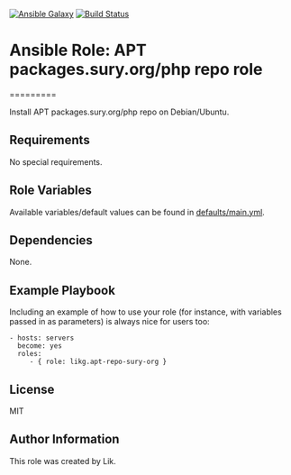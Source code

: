 [![Ansible Galaxy](https://img.shields.io/badge/role-likg.apt--repo--sury--org-blue.svg?style=flat)](https://galaxy.ansible.com/likg/apt-repo-sury-org/)
[![Build Status](https://travis-ci.org/likg/ansible-role-apt-repo-sury-org.svg?branch=master)](https://travis-ci.org/likg/ansible-role-apt-repo-sury-org)

# Ansible Role: APT packages.sury.org/php repo role
=========

Install APT packages.sury.org/php repo on Debian/Ubuntu.

Requirements
------------

No special requirements.

Role Variables
--------------

Available variables/default values can be found in [defaults/main.yml](defaults/main.yml).

Dependencies
------------

None.

Example Playbook
----------------

Including an example of how to use your role (for instance, with variables passed in as parameters) is always nice for users too:

    - hosts: servers
      become: yes
      roles:
         - { role: likg.apt-repo-sury-org }

License
-------

MIT

Author Information
------------------

This role was created by Lik.
